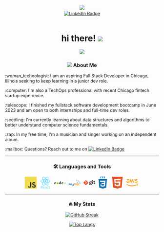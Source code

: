 <!--
**s3ngstrom/s3ngstrom** is a ✨ _special_ ✨ repository because its `README.md` (this file) appears on your GitHub profile.

Here are some ideas to get you started:

- 🔭 I’m currently working on ...
- 🌱 I’m currently learning ...
- 👯 I’m looking to collaborate on ...
- 🤔 I’m looking for help with ...
- 💬 Ask me about ...
- 📫 How to reach me: ...
- 😄 Pronouns: ...
- ⚡ Fun fact: ...
-->
<div id="header" align="center">
  <img src="https://media.giphy.com/media/M9gbBd9nbDrOTu1Mqx/giphy.gif" width="100"/>
  <div id="badges">
  <a href="https://www.linkedin.com/in/stefanie-engstrom/">
    <img src="https://img.shields.io/badge/LinkedIn-blue?style=for-the-badge&logo=linkedin&logoColor=white" alt="LinkedIn Badge"/>
  </a>
    <div>
    <img src="https://komarev.com/ghpvc/?username=s3ngstrom&style=flat-square&color=blue" alt=""/>
    </div>
    <h1>
  hi there!
  <img src="https://media.giphy.com/media/hvRJCLFzcasrR4ia7z/giphy.gif" width="30px"/>
</h1>
    <div align="center">
  <img src="https://media.licdn.com/dms/image/D5616AQE1skuxVUA2UQ/profile-displaybackgroundimage-shrink_350_1400/0/1672876563651?e=1689811200&v=beta&t=BL7Iagxaio8TrSA7rzPGgYBl_91dCUJuSUZx6jdxDOE"/>
</div>
</div>
  
### <img src="https://media.giphy.com/media/WUlplcMpOCEmTGBtBW/giphy.gif" width="30"> About Me
  <div align="left">
    <p> :woman_technologist: I am an aspiring Full Stack Developer in Chicago, Illinois seeking to keep learning in a junior dev role.
    <p>:computer: I'm also a TechOps professional with recent Chicago fintech startup experience.
    <p>:telescope: I finished my fullstack software development bootcamp in June 2023 and am open to both internships and full-time dev roles.
    <p>:seedling: I'm currently learning about data structures and algorithms to better understand computer science fundamentals.
    <p>:zap: In my free time, I'm a musician and singer working on an independent album.
    <p>:mailbox: Questions? Reach out to me on <a href="your-linkedin-URL">
    <img src="https://img.shields.io/badge/LinkedIn-blue?style=flat&logo=linkedin&logoColor=white" alt="LinkedIn Badge"/>
  </a>
  </div>

  ---

### :hammer_and_wrench: Languages and Tools
  <div>
 <img src="https://github.com/devicons/devicon/blob/master/icons/javascript/javascript-original.svg" title="JavaScript" alt="JavaScript" width="40" height="40"/>&nbsp;
  <img src="https://github.com/devicons/devicon/blob/master/icons/react/react-original-wordmark.svg" title="React" alt="React" width="40" height="40"/>&nbsp;
    <img src="https://github.com/devicons/devicon/blob/master/icons/nodejs/nodejs-original-wordmark.svg" title="NodeJS" alt="NodeJS" width="40" height="40"/>&nbsp;
      <img src="https://github.com/devicons/devicon/blob/master/icons/mysql/mysql-original-wordmark.svg" title="MySQL"  alt="MySQL" width="40" height="40"/>&nbsp;
      <img src="https://github.com/devicons/devicon/blob/master/icons/git/git-original-wordmark.svg" title="Git" **alt="Git" width="40" height="40"/>
  <img src="https://github.com/devicons/devicon/blob/master/icons/css3/css3-plain-wordmark.svg"  title="CSS3" alt="CSS" width="40" height="40"/>&nbsp;
  <img src="https://github.com/devicons/devicon/blob/master/icons/html5/html5-original.svg" title="HTML5" alt="HTML" width="40" height="40"/>&nbsp;
  <img src="https://github.com/devicons/devicon/blob/master/icons/amazonwebservices/amazonwebservices-plain-wordmark.svg" title="AWS" alt="AWS" width="40" height="40"/>&nbsp;
</div>
  
---
  ### :fire: My Stats
[![GitHub Streak](http://github-readme-streak-stats.herokuapp.com?user=s3ngstrom&theme=default&border_radius=10&mode=weekly)](https://git.io/streak-stats)

  [![Top Langs](https://github-readme-stats.vercel.app/api/top-langs/?username=s3ngstrom&layout=compact&theme=default)](https://github.com/anuraghazra/github-readme-stats)

